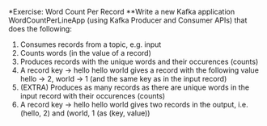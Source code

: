 *Exercise: Word Count Per Record
**Write a new Kafka application WordCountPerLineApp (using Kafka Producer and Consumer APIs) that does the following:

1. Consumes records from a topic, e.g. input
1. Counts words (in the value of a record)
1. Produces records with the unique words and their occurences (counts)
1. A record key -> hello hello world gives a record with the following value hello -> 2, world -> 1 (and the same key as in the input record)
1. (EXTRA) Produces as many records as there are unique words in the input record with their occurences (counts)
1. A record key -> hello hello world gives two records in the output, i.e. (hello, 2) and (world, 1 (as (key, value))
